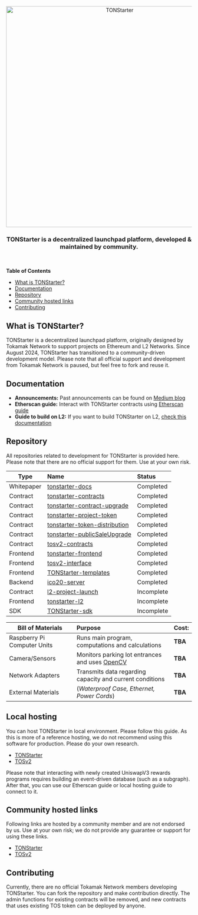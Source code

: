 <div align="center">
  <br />
  <br />
  <a href="https://tonstarter.tokamak.network"><img alt="TONStarter" src="https://tonstarter.tokamak.network/static/media/fld_bi_gray.bec69ff3.svg" width=600></a>
  <br />
  <h3>TONStarter is a decentralized launchpad platform, developed & maintained by community.</h3>
  <br />
</div>

**Table of Contents**
- [What is TONStarter?](#what-is-tonstarter)
- [Documentation](#documentation)
- [Repository](#repository)
- [Community hosted links](#community-hosted-links)
- [Contributing](#contributing)

## What is TONStarter?
TONStarter is a decentralized launchpad platform, originally designed by Tokamak Network to support projects on Ethereum and L2 Networks. Since August 2024, TONStarter has transitioned to a community-driven development model. Please note that all official support and development from Tokamak Network is paused, but feel free to fork and reuse it.

## Documentation
- **Announcements:** Past announcements can be found on [Medium blog](https://medium.com/tokamak-network/search?q=tonstarter)
- **Etherscan guide:** Interact with TONStarter contracts using [Etherscan guide](./docs/EN/readme.md)
- **Guide to build on L2:** If you want to build TONStarter on L2, [check this documentation](https://github.com/tokamak-network/l2-project-launch/tree/main/doc)

## Repository
All repositories related to development for TONStarter is provided here. Please note that there are no official support for them. Use at your own risk.  


| Type | Name | Status |
|---|:---|:---|
| Whitepaper | [tonstarter-docs](https://github.com/tokamak-network/tonstarter-docs) | Completed |
| Contract | [tonstarter-contracts](https://github.com/tokamak-network/tonstarter-contracts) | Completed |
| Contract | [tonstarter-contract-upgrade](https://github.com/tokamak-network/tonstarter-contract-upgrade) | Completed |
| Contract | [tonstarter-project-token](https://github.com/tokamak-network/tonstarter-project-token) |   Completed |
| Contract | [tonstarter-token-distribution](https://github.com/tokamak-network/tonstarter-token-distribution) | Completed |
| Contract | [tonstarter-publicSaleUpgrade](https://github.com/tokamak-network/tonstarter-publicSaleUpgrade) | Completed |
| Contract | [tosv2-contracts](https://github.com/tokamak-network/tosv2-contracts) | Completed |
| Frontend | [tonstarter-frontend](https://github.com/tokamak-network/tonstarter-frontend) | Completed |
| Frontend | [tosv2-interface](https://github.com/tokamak-network/tosv2-interface) | Completed |
| Frontend | [TONStarter-templates](https://github.com/tokamak-network/TONStarter-templates) | Completed |
| Backend | [ico20-server](https://github.com/tokamak-network/ico20-server) | Completed |
| Contract | [l2-project-launch](https://github.com/tokamak-network/l2-project-launch) | Incomplete |
| Frontend | [tonstarter-l2](https://github.com/tokamak-network/tonstarter-l2) | Incomplete |
| SDK | [TONStarter-sdk](https://github.com/tokamak-network/TONStarter-sdk) | Incomplete |

| Bill of Materials | Purpose | Cost: |
|---|:---|:---|
| Raspberry Pi Computer Units  | Runs main program, computations and calculations  | **TBA**  |
| Camera/Sensors  | Monitors parking lot entrances and uses [OpenCV](http://opencv.org/) | **TBA**   |
| Network Adapters  | Transmits data regarding capacity and current conditions    | **TBA**   |
| External Materials  | (*Waterproof Case, Ethernet, Power Cords*)   | **TBA**   |


## Local hosting
You can host TONStarter in local environment. Please follow this guide. As this is more of a reference hosting, we do not recommend using this software for production. Please do your own research. 
- [TONStarter](https://github.com/tokamak-network/tonstarter-frontend/tree/archiving)
- [TOSv2](https://github.com/tokamak-network/tosv2-interface/tree/archiving)

Please note that interacting with newly created UniswapV3 rewards programs requires building an event-driven database (such as a subgraph). After that, you can use our Etherscan guide or local hosting guide to connect to it.

## Community hosted links
Following links are hosted by a community member and are not endorsed by us. Use at your own risk; we do not provide any guarantee or support for using these links.  
- [TONStarter](https://sonyoungsung.github.io/tonstarter-interface/)
- [TOSv2](https://sonyoungsung.github.io/tosv2-interface/)

## Contributing
Currently, there are no official Tokamak Network members developing TONStarter. You can fork the repository and make contribution directly. The admin functions for existing contracts will be removed, and new contracts that uses existing TOS token can be deployed by anyone. 
